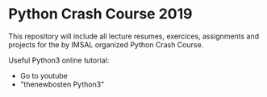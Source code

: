 # Python Crash Course 2019

This repository will include all lecture resumes, exercices, assignments and projects for the by IMSAL organized Python Crash Course.

Useful Python3 online tutorial:
* Go to youtube
* "thenewbosten Python3"
